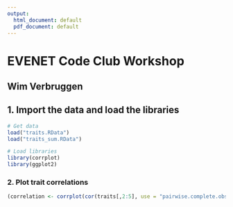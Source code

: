 ```yaml
---
output:
  html_document: default
  pdf_document: default
---
```


# EVENET Code Club Workshop
## Wim Verbruggen

## 1. Import the data and load the libraries

```r
# Get data
load("traits.RData")
load("traits_sum.RData")

# Load libraries
library(corrplot)
library(ggplot2)
```

### 2. Plot trait correlations

```r
(correlation <- corrplot(cor(traits[,2:5], use = "pairwise.complete.obs")))
```